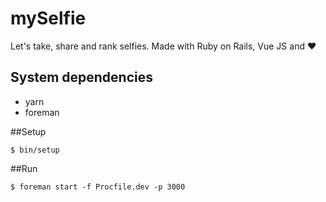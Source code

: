 # mySelfie
Let's take, share and rank selfies.
Made with Ruby on Rails, Vue JS and :heart:

## System dependencies
* yarn
* foreman

##Setup
```
$ bin/setup
```

##Run
```
$ foreman start -f Procfile.dev -p 3000
```

 